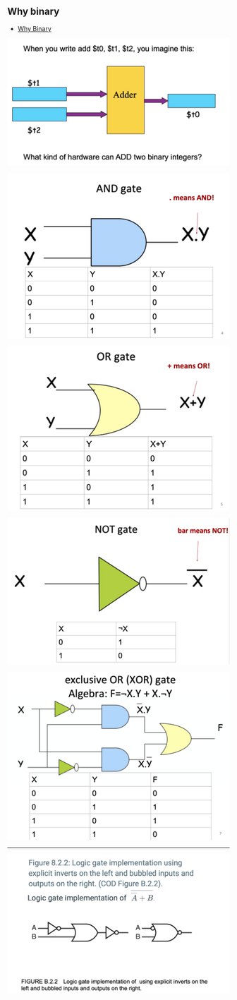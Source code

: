 ## Why binary

- [Why Binary](https://www.youtube.com/watch?v=Xpk67YzOn5w)

![](img/2020-11-02-09-31-05.png)

![](img/2020-11-02-09-31-33.png)

![](img/2020-11-02-09-32-23.png)

![](img/2020-11-02-09-32-37.png)

![](img/2020-11-02-09-58-39.png)

---

![](img/2020-11-02-10-03-22.png)
